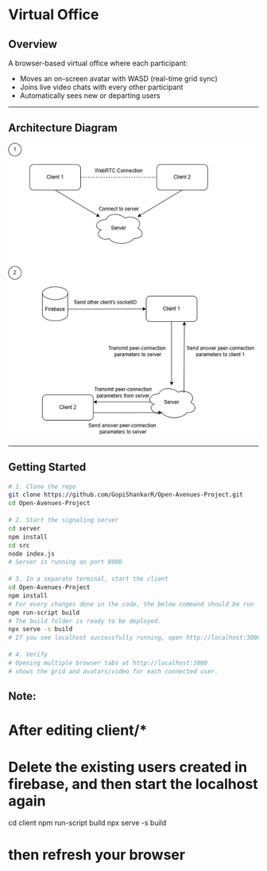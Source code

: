 # Virtual Office

## Overview

A browser-based virtual office where each participant:

- Moves an on-screen avatar with WASD (real-time grid sync)
- Joins live video chats with every other participant
- Automatically sees new or departing users

---

## Architecture Diagram

![Overall Architecture](image.jpg)

---


## Getting Started

```bash
# 1. Clone the repo
git clone https://github.com/GopiShankarR/Open-Avenues-Project.git
cd Open-Avenues-Project

# 2. Start the signaling server
cd server
npm install
cd src
node index.js
# Server is running on port 8080

# 3. In a separate terminal, start the client
cd Open-Avenues-Project
npm install
# For every changes done in the code, the below command should be run
npm run-script build
# The build folder is ready to be deployed.
npx serve -s build
# If you see localhost successfully running, open http://localhost:3000 in your browser

# 4. Verify
# Opening multiple browser tabs at http://localhost:3000
# shows the grid and avatars/video for each connected user.

```

## Note:
# After editing client/*
# Delete the existing users created in firebase, and then start the localhost again
cd client
npm run-script build
npx serve -s build
# then refresh your browser